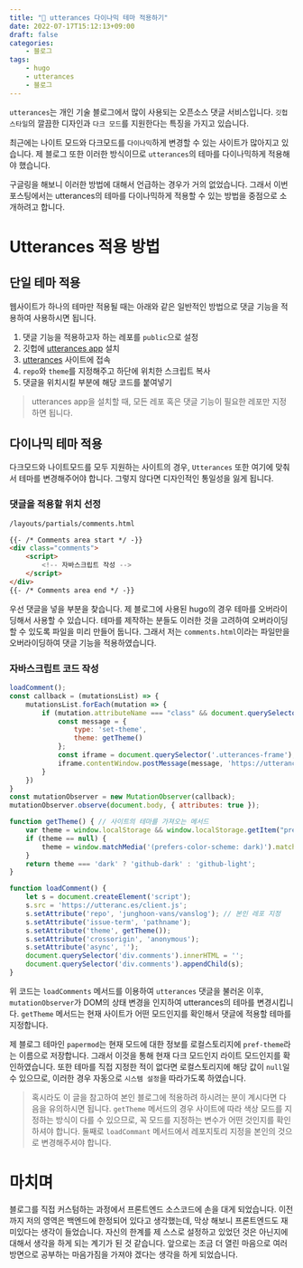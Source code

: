 ```yaml
---
title: "🔮 utterances 다이나믹 테마 적용하기"
date: 2022-07-17T15:12:13+09:00
draft: false
categories:
    - 블로그
tags:
    - hugo
    - utterances
    - 블로그
---
```


`utterances`는 개인 기술 블로그에서 많이 사용되는 오픈소스 댓글 서비스입니다. `깃헙 스타일`의 깔끔한 디자인과 `다크 모드`를 지원한다는 특징을 가지고 있습니다.

최근에는 나이트 모드와 다크모드를 `다이나믹`하게 변경할 수 있는 사이트가 많아지고 있습니다. 제 블로그 또한 이러한 방식이므로 `utterances`의 테마를 다이나믹하게 적용해야 했습니다.

구글링을 해보니 이러한 방법에 대해서 언급하는 경우가 거의 없었습니다. 그래서 이번 포스팅에서는 utterances의 테마를 다이나믹하게 적용할 수 있는 방법을 중점으로 소개하려고 합니다.

# Utterances 적용 방법

## 단일 테마 적용

웹사이트가 하나의 테마만 적용될 때는 아래와 같은 일반적인 방법으로 댓글 기능을 적용하여 사용하시면 됩니다.

1. 댓글 기능을 적용하고자 하는 레포를 `public`으로 설정
2. 깃헙에 [utterances app](https://github.com/apps/utterances) 설치
3. [utterances](https://utteranc.es) 사이트에 접속
4. `repo`와 `theme`를 지정해주고 하단에 위치한 스크립트 복사
5. 댓글을 위치시킬 부분에 해당 코드를 붙여넣기

> utterances app을 설치할 때, 모든 레포 혹은 댓글 기능이 필요한 레포만 지정하면 됩니다.

## 다이나믹 테마 적용

다크모드와 나이트모드를 모두 지원하는 사이트의 경우, `Utterances` 또한 여기에 맞춰서 테마를 변경해주어야 합니다. 그렇지 않다면 디자인적인 통일성을 잃게 됩니다.

### 댓글을 적용할 위치 선정

```html
/layouts/partials/comments.html

{{- /* Comments area start */ -}}
<div class="comments">
    <script>
        <!-- 자바스크립트 작성 -->
    </script>
</div>
{{- /* Comments area end */ -}}

```

우선 댓글을 넣을 부분을 찾습니다. 제 블로그에 사용된 hugo의 경우 테마를 오버라이딩해서 사용할 수 있습니다. 테마를 제작하는 분들도 이러한 것을 고려하여 오버라이딩할 수 있도록 파일을 미리 만들어 둡니다. 그래서 저는 `comments.html`이라는 파일만을 오버라이딩하여 댓글 기능을 적용하였습니다.

### 자바스크립트 코드 작성

```js
loadComment();
const callback = (mutationsList) => {
    mutationsList.forEach(mutation => {
        if (mutation.attributeName === "class" && document.querySelector('.utterances-frame')) {
            const message = {
                type: 'set-theme',
                theme: getTheme()
            };
            const iframe = document.querySelector('.utterances-frame');
            iframe.contentWindow.postMessage(message, 'https://utteranc.es');
        }
    })
}
const mutationObserver = new MutationObserver(callback);
mutationObserver.observe(document.body, { attributes: true });

function getTheme() { // 사이트의 테마를 가져오는 메서드
    var theme = window.localStorage && window.localStorage.getItem("pref-theme");
    if (theme == null) {
        theme = window.matchMedia('(prefers-color-scheme: dark)').matches ? 'dark' : 'light';
    }
    return theme === 'dark' ? 'github-dark' : 'github-light';
}

function loadComment() {
    let s = document.createElement('script');
    s.src = 'https://utteranc.es/client.js';
    s.setAttribute('repo', 'junghoon-vans/vanslog'); // 본인 레포 지정
    s.setAttribute('issue-term', 'pathname');
    s.setAttribute('theme', getTheme());
    s.setAttribute('crossorigin', 'anonymous');
    s.setAttribute('async', '');
    document.querySelector('div.comments').innerHTML = '';
    document.querySelector('div.comments').appendChild(s);
}
```

위 코드는 `loadComments` 메서드를 이용하여 `utterances` 댓글을 불러온 이후, `mutationObserver`가 DOM의 상태 변경을 인지하여 utterances의 테마를 변경시킵니다. `getTheme` 메서드는 현재 사이트가 어떤 모드인지를 확인해서 댓글에 적용할 테마를 지정합니다.

제 블로그 테마인 `papermod`는 현재 모드에 대한 정보를 로컬스토리지에 `pref-theme`라는 이름으로 저장합니다. 그래서 이것을 통해 현재 다크 모드인지 라이트 모드인지를 확인하였습니다. 또한 테마를 직접 지정한 적이 없다면 로컬스토리지에 해당 값이 `null`일 수 있으므로, 이러한 경우 자동으로 `시스템 설정`을 따라가도록 하였습니다.

> 혹시라도 이 글을 참고하여 본인 블로그에 적용하려 하시려는 분이 계시다면 다음을 유의하시면 됩니다. `getTheme` 메서드의 경우 사이트에 따라 색상 모드를 지정하는 방식이 다를 수 있으므로, 꼭 모드를 지정하는 변수가 어떤 것인지를 확인하셔야 합니다. 둘째로 `loadCommant` 메서드에서 레포지토리 지정을 본인의 것으로 변경해주셔야 합니다.

# 마치며

블로그를 직접 커스텀하는 과정에서 프론트엔드 소스코드에 손을 대게 되었습니다. 이전까지 저의 영역은 백엔드에 한정되어 있다고 생각했는데, 막상 해보니 프론트엔드도 재미있다는 생각이 들었습니다. 자신의 한계를 제 스스로 설정하고 있었던 것은 아닌지에 대해서 생각을 하게 되는 계기가 된 것 같습니다. 앞으로는 조금 더 열린 마음으로 여러 방면으로 공부하는 마음가짐을 가져야 겠다는 생각을 하게 되었습니다.
